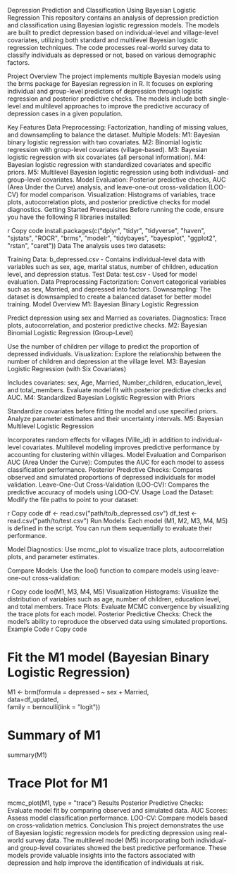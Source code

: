 Depression Prediction and Classification Using Bayesian Logistic Regression
This repository contains an analysis of depression prediction and classification using Bayesian logistic regression models. The models are built to predict depression based on individual-level and village-level covariates, utilizing both standard and multilevel Bayesian logistic regression techniques. The code processes real-world survey data to classify individuals as depressed or not, based on various demographic factors.

Project Overview
The project implements multiple Bayesian models using the brms package for Bayesian regression in R. It focuses on exploring individual and group-level predictors of depression through logistic regression and posterior predictive checks. The models include both single-level and multilevel approaches to improve the predictive accuracy of depression cases in a given population.

Key Features
Data Preprocessing: Factorization, handling of missing values, and downsampling to balance the dataset.
Multiple Models:
M1: Bayesian binary logistic regression with two covariates.
M2: Binomial logistic regression with group-level covariates (village-based).
M3: Bayesian logistic regression with six covariates (all personal information).
M4: Bayesian logistic regression with standardized covariates and specific priors.
M5: Multilevel Bayesian logistic regression using both individual- and group-level covariates.
Model Evaluation: Posterior predictive checks, AUC (Area Under the Curve) analysis, and leave-one-out cross-validation (LOO-CV) for model comparison.
Visualization: Histograms of variables, trace plots, autocorrelation plots, and posterior predictive checks for model diagnostics.
Getting Started
Prerequisites
Before running the code, ensure you have the following R libraries installed:

r
Copy code
install.packages(c("dplyr", "tidyr", "tidyverse", "haven", "sjstats", "ROCR", "brms", "modelr", "tidybayes", "bayesplot", "ggplot2", "rstan", "caret"))
Data
The analysis uses two datasets:

Training Data: b_depressed.csv - Contains individual-level data with variables such as sex, age, marital status, number of children, education level, and depression status.
Test Data: test.csv - Used for model evaluation.
Data Preprocessing
Factorization: Convert categorical variables such as sex, Married, and depressed into factors.
Downsampling: The dataset is downsampled to create a balanced dataset for better model training.
Model Overview
M1: Bayesian Binary Logistic Regression

Predict depression using sex and Married as covariates.
Diagnostics: Trace plots, autocorrelation, and posterior predictive checks.
M2: Bayesian Binomial Logistic Regression (Group-Level)

Use the number of children per village to predict the proportion of depressed individuals.
Visualization: Explore the relationship between the number of children and depression at the village level.
M3: Bayesian Logistic Regression (with Six Covariates)

Includes covariates: sex, Age, Married, Number_children, education_level, and total_members.
Evaluate model fit with posterior predictive checks and AUC.
M4: Standardized Bayesian Logistic Regression with Priors

Standardize covariates before fitting the model and use specified priors.
Analyze parameter estimates and their uncertainty intervals.
M5: Bayesian Multilevel Logistic Regression

Incorporates random effects for villages (Ville_id) in addition to individual-level covariates.
Multilevel modeling improves predictive performance by accounting for clustering within villages.
Model Evaluation and Comparison
AUC (Area Under the Curve): Computes the AUC for each model to assess classification performance.
Posterior Predictive Checks: Compares observed and simulated proportions of depressed individuals for model validation.
Leave-One-Out Cross-Validation (LOO-CV): Compares the predictive accuracy of models using LOO-CV.
Usage
Load the Dataset: Modify the file paths to point to your dataset:

r
Copy code
df <- read.csv("path/to/b_depressed.csv")
df_test <- read.csv("path/to/test.csv")
Run Models: Each model (M1, M2, M3, M4, M5) is defined in the script. You can run them sequentially to evaluate their performance.

Model Diagnostics: Use mcmc_plot to visualize trace plots, autocorrelation plots, and parameter estimates.

Compare Models: Use the loo() function to compare models using leave-one-out cross-validation:

r
Copy code
loo(M1, M3, M4, M5)
Visualization
Histograms: Visualize the distribution of variables such as age, number of children, education level, and total members.
Trace Plots: Evaluate MCMC convergence by visualizing the trace plots for each model.
Posterior Predictive Checks: Check the model’s ability to reproduce the observed data using simulated proportions.
Example Code
r
Copy code
# Fit the M1 model (Bayesian Binary Logistic Regression)
M1 <- brm(formula = depressed ~ sex + Married,   
          data=df_updated,  
          family = bernoulli(link = "logit"))

# Summary of M1
summary(M1)

# Trace Plot for M1
mcmc_plot(M1, type = "trace")
Results
Posterior Predictive Checks: Evaluate model fit by comparing observed and simulated data.
AUC Scores: Assess model classification performance.
LOO-CV: Compare models based on cross-validation metrics.
Conclusion
This project demonstrates the use of Bayesian logistic regression models for predicting depression using real-world survey data. The multilevel model (M5) incorporating both individual- and group-level covariates showed the best predictive performance. These models provide valuable insights into the factors associated with depression and help improve the identification of individuals at risk.